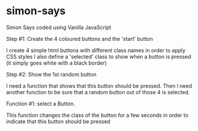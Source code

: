 # simon-says
Simon Says coded using Vanilla JavaScript

Step #1: Create the 4 coloured buttons and the 'start' button

I create 4 simple html buttons with different class names in order to apply CSS styles
I also define a 'selected' class to show when a button is pressed (it simply goes white with a black border)

Step #2: Show the 1st random button

I need a function that shows that this button should be pressed. Then I need another function to be sure that a random button out of those 4 is selected.

Function #1: select a Button.

This function changes the class of the button for a few seconds in order to indicate that this button should be pressed
